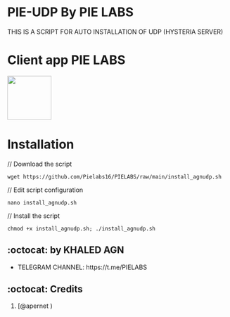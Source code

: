 # PIE-UDP By PIE LABS
THIS IS A SCRIPT FOR AUTO INSTALLATION OF UDP (HYSTERIA SERVER) 



# Client app PIE LABS

<p>
<a href="https://play.google.com/store/apps/details?id=com.pie.injector"><img src="https://play.google.com/intl/en_us/badges/images/generic/en-play-badge.png" height="100"></a>
</p>


# Installation


// Download the script
```
wget https://github.com/Pielabs16/PIELABS/raw/main/install_agnudp.sh
```
// Edit script configuration 
```
nano install_agnudp.sh
```
// Install the script
```
chmod +x install_agnudp.sh; ./install_agnudp.sh
```

## :octocat: by KHALED AGN
<ul>
 <li>TELEGRAM CHANNEL: https://t.me/PIELABS</li>

 
 </ul>
 
## :octocat: Credits

1. [@apernet )
